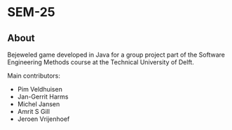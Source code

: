 # SEM-25

About
-----

Bejeweled game developed in Java for a group project part of the Software Engineering Methods course at the Technical University of Delft.

Main contributors:

*	Pim Veldhuisen
*	Jan-Gerrit Harms
*	Michel Jansen
*	Amrit S Gill
*	Jeroen Vrijenhoef
